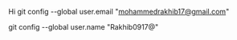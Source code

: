 Hi
 git config --global user.email "mohammedrakhib17@gmail.com"

  git config --global user.name "Rakhib0917@"